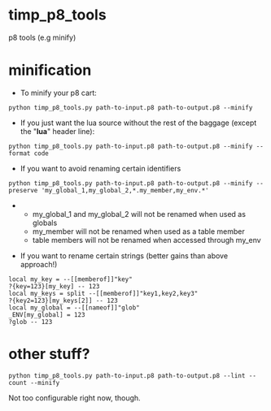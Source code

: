 # timp_p8_tools
p8 tools (e.g minify)

# minification

* To minify your p8 cart:

`python timp_p8_tools.py path-to-input.p8 path-to-output.p8 --minify`

* If you just want the lua source without the rest of the baggage (except the "__lua__" header line):

`python timp_p8_tools.py path-to-input.p8 path-to-output.p8 --minify --format code`

* If you want to avoid renaming certain identifiers

`python timp_p8_tools.py path-to-input.p8 path-to-output.p8 --minify --preserve 'my_global_1,my_global_2,*.my_member,my_env.*'`

-
  - my_global_1 and my_global_2 will not be renamed when used as globals
  - my_member will not be renamed when used as a table member
  - table members will not be renamed when accessed through my_env

* If you want to rename certain strings (better gains than above approach!)

```
local my_key = --[[memberof]]"key"
?{key=123}[my_key] -- 123
local my_keys = split --[[memberof]]"key1,key2,key3"
?{key2=123}[my_keys[2]] -- 123
local my_global = --[[nameof]]"glob"
_ENV[my_global] = 123
?glob -- 123
```

# other stuff?

`python timp_p8_tools.py path-to-input.p8 path-to-output.p8 --lint --count --minify`

Not too configurable right now, though.

